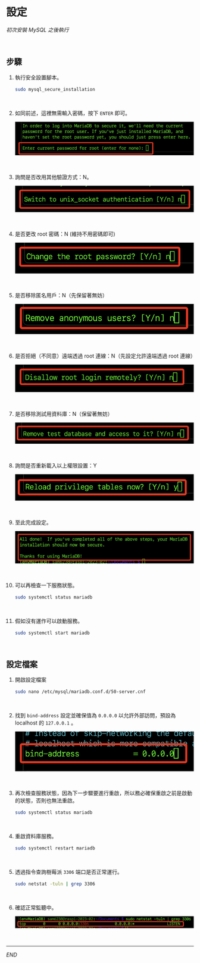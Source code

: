 # 設定

_初次安裝 MySQL 之後執行_

<br>

## 步驟

1. 執行安全設置腳本。

    ```bash
    sudo mysql_secure_installation
    ```

<br>

2. 如同前述，這裡無需輸入密碼，按下 `ENTER` 即可。

    ![](images/img_05.png)

<br>

3. 詢問是否改用其他驗證方式：N。

    ![](images/img_06.png)

<br>

4. 是否更改 root 密碼：N (維持不用密碼即可)

    ![](images/img_07.png)

<br>

5. 是否移除匿名用戶：N（先保留著無妨）

    ![](images/img_08.png)

<br>

6. 是否拒絕（不同意）遠端透過 root 連線：N（先設定允許遠端透過 root 連線）

    ![](images/img_09.png)

<br>

7. 是否移除測試用資料庫：N（保留著無妨）

    ![](images/img_10.png)

<br>

8. 詢問是否重新載入以上權限設置：Y

    ![](images/img_11.png)

<br>

9. 至此完成設定。

    ![](images/img_12.png)

<br>

10. 可以再檢查一下服務狀態。

    ```bash
    sudo systemctl status mariadb
    ```

<br>

11. 假如沒有運作可以啟動服務。

    ```bash
    sudo systemctl start mariadb
    ```

<br>


## 設定檔案

1. 開啟設定檔案

    ```bash
    sudo nano /etc/mysql/mariadb.conf.d/50-server.cnf
    ```

<br>

2. 找到 `bind-address` 設定並確保值為 `0.0.0.0` 以允許外部訪問，預設為 localhost 的 `127.0.0.1` 。

    ![](images/img_13.png)

<br>

3. 再次檢查服務狀態，因為下一步驟要進行重啟，所以務必確保重啟之前是啟動的狀態，否則也無法重啟。

    ```bash
    sudo systemctl status mariadb
    ```

<br>

4. 重啟資料庫服務。

    ```bash
    sudo systemctl restart mariadb
    ```

<br>

5. 透過指令查詢樹莓派 `3306` 端口是否正常運行。

    ```bash
    sudo netstat -tuln | grep 3306
    ```

<br>

6. 確認正常監聽中。

    ![](images/img_14.png)

<br>

---

_END_